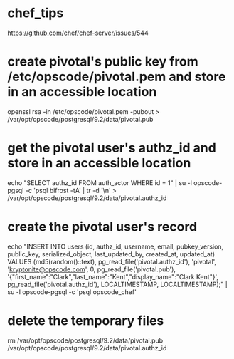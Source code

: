 # chef_tips

https://github.com/chef/chef-server/issues/544

# create pivotal's public key from /etc/opscode/pivotal.pem and store in an accessible location

openssl rsa -in /etc/opscode/pivotal.pem -pubout > /var/opt/opscode/postgresql/9.2/data/pivotal.pub

# get the pivotal user's authz_id and store in an accessible location

echo "SELECT authz_id FROM auth_actor WHERE id = 1" | su -l opscode-pgsql -c 'psql bifrost -tA' | tr -d '\n' > /var/opt/opscode/postgresql/9.2/data/pivotal.authz_id

# create the pivotal user's record 

echo "INSERT INTO users (id, authz_id, username, email, pubkey_version, public_key, serialized_object, last_updated_by, created_at, updated_at) VALUES (md5(random()::text), pg_read_file('pivotal.authz_id'), 'pivotal', 'kryptonite@opscode.com', 0, pg_read_file('pivotal.pub'), '{\"first_name\":\"Clark\",\"last_name\":\"Kent\",\"display_name\":\"Clark Kent\"}', pg_read_file('pivotal.authz_id'), LOCALTIMESTAMP, LOCALTIMESTAMP);" | su -l opscode-pgsql -c 'psql opscode_chef'

# delete the temporary files

rm /var/opt/opscode/postgresql/9.2/data/pivotal.pub /var/opt/opscode/postgresql/9.2/data/pivotal.authz_id
